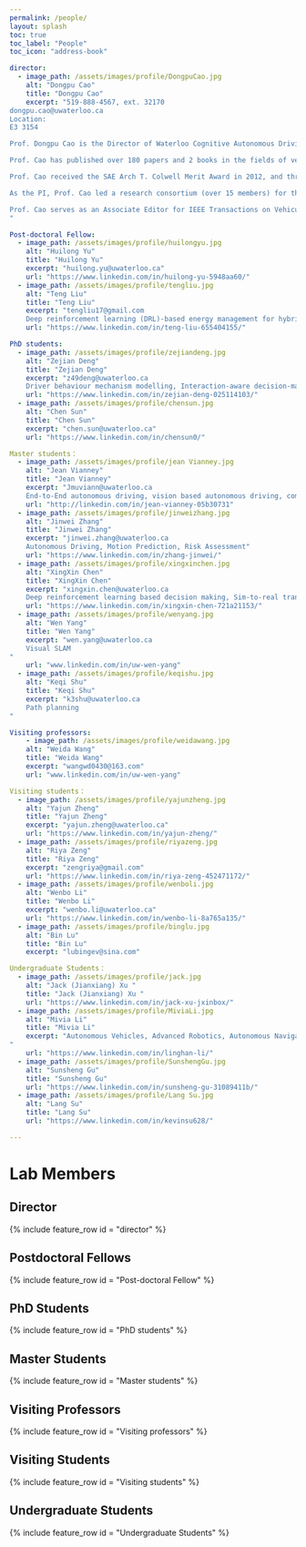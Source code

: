 ```yaml
---
permalink: /people/
layout: splash
toc: true
toc_label: "People"
toc_icon: "address-book"

director:
  - image_path: /assets/images/profile/DongpuCao.jpg
    alt: "Dongpu Cao"
    title: "Dongpu Cao"
    excerpt: "519-888-4567, ext. 32170   
dongpu.cao@uwaterloo.ca
Location: 
E3 3154

Prof. Dongpu Cao is the Director of Waterloo Cognitive Autonomous Driving (CogDrive) Lab at the University of Waterloo. He is an Associate Professor in the Department of Mechanical and Mechatronics Engineering. Before joining Waterloo in Jan, 2018, Prof. Cao was a full-time faculty member at the Cranfield University (2014-2017) and the Lancaster University (2011-2014) in the UK. 

Prof. Cao has published over 180 papers and 2 books in the fields of vehicle dynamics/control, driver cognition, driver-automation collaboration, automated driving and cognitive autonomous driving.   

Prof. Cao received the SAE Arch T. Colwell Merit Award in 2012, and three Best Paper Awards from the ASME and IEEE conferences. His research has been funded by Canada NSERC, UK EPSRC, EU Horizon 2020, Innovate UK, Ontario Research Fund, Automotive Partnership Canada and various industrial partners.  

As the PI, Prof. Cao led a research consortium (over 15 members) for the level-3 automated driving research, CogShift, funded by UK EPSRC and closely collaborated with Jaguar Land Rover and UCL Institute of Cognitive Neuroscience, between 2015 and 2017. 

Prof. Cao serves as an Associate Editor for IEEE Transactions on Vehicular Technology, IEEE Transactions on Intelligent Transportation Systems, IEEE/ASME Transactions on Mechatronics, IEEE Transactions on Industrial Electronics, IEEE/CAA Journal of Automatica Sinica, ASME Journal of Dynamic Systems, Measurement and Control, and International Journal of Vehicle Design. Prof. Cao has been a member of SAE Vehicle Dynamics Standards Committee and the Co-Chair of IEEE ITSS Technical Committee on Cooperative Driving. Prof. Cao was a Program Co-Chair for IEEE IV 2018.  
"

Post-doctoral Fellow:
  - image_path: /assets/images/profile/huilongyu.jpg
    alt: "Huilong Yu"
    title: "Huilong Yu"
    excerpt: "huilong.yu@uwaterloo.ca"
    url: "https://www.linkedin.com/in/huilong-yu-5948aa60/"
  - image_path: /assets/images/profile/tengliu.jpg
    alt: "Teng Liu"
    title: "Teng Liu"
    excerpt: "tengliu17@gmail.com
    Deep reinforcement learning (DRL)-based energy management for hybrid electric vehicles, DRL-based decision making for autonomous vehicles, and CPSS-based parallel driving."
    url: "https://www.linkedin.com/in/teng-liu-655404155/"

PhD students:
  - image_path: /assets/images/profile/zejiandeng.jpg
    alt: "Zejian Deng"
    title: "Zejian Deng"
    excerpt: "z49deng@uwaterloo.ca
    Driver behaviour mechanism modelling, Interaction-aware decision-making of autonomous driving"
    url: "https://www.linkedin.com/in/zejian-deng-025114103/"
  - image_path: /assets/images/profile/chensun.jpg
    alt: "Chen Sun"
    title: "Chen Sun"
    excerpt: "chen.sun@uwaterloo.ca"
    url: "https://www.linkedin.com/in/chensun0/"

Master students：
  - image_path: /assets/images/profile/jean Vianney.jpg
    alt: "Jean Vianney"
    title: "Jean Vianney"
    excerpt: "Jmuviann@uwaterloo.ca
    End-to-End autonomous driving, vision based autonomous driving, computer vision, perception and prediction, Sensor fusion, Machine Learning and geospatial data engineering"
    url: "http://linkedin.com/in/jean-vianney-05b30731"
  - image_path: /assets/images/profile/jinweizhang.jpg
    alt: "Jinwei Zhang"
    title: "Jinwei Zhang"
    excerpt: "jinwei.zhang@uwaterloo.ca
    Autonomous Driving, Motion Prediction, Risk Assessment"
    url: "https://www.linkedin.com/in/zhang-jinwei/"
  - image_path: /assets/images/profile/xingxinchen.jpg
    alt: "XingXin Chen"
    title: "XingXin Chen"
    excerpt: "xingxin.chen@uwaterloo.ca
    Deep reinforcement learning based decision making, Sim-to-real transfer learning"
    url: "https://www.linkedin.com/in/xingxin-chen-721a21153/"
  - image_path: /assets/images/profile/wenyang.jpg
    alt: "Wen Yang"
    title: "Wen Yang"
    excerpt: "wen.yang@uwaterloo.ca
    Visual SLAM
"
    url: "www.linkedin.com/in/uw-wen-yang"
  - image_path: /assets/images/profile/keqishu.jpg
    alt: "Keqi Shu"
    title: "Keqi Shu"
    excerpt: "k3shu@uwaterloo.ca
    Path planning
"

Visiting professors:
    - image_path: /assets/images/profile/weidawang.jpg
    alt: "Weida Wang"
    title: "Weida Wang"
    excerpt: "wangwd0430@163.com"
    url: "www.linkedin.com/in/uw-wen-yang"

Visiting students：
  - image_path: /assets/images/profile/yajunzheng.jpg
    alt: "Yajun Zheng"
    title: "Yajun Zheng"
    excerpt: "yajun.zheng@uwaterloo.ca"
    url: "https://www.linkedin.com/in/yajun-zheng/"
  - image_path: /assets/images/profile/riyazeng.jpg
    alt: "Riya Zeng"
    title: "Riya Zeng"
    excerpt: "zengriya@gmail.com"
    url: "https://www.linkedin.com/in/riya-zeng-452471172/" 
  - image_path: /assets/images/profile/wenboli.jpg
    alt: "Wenbo Li"
    title: "Wenbo Li"
    excerpt: "wenbo.li@uwaterloo.ca"
    url: "https://www.linkedin.com/in/wenbo-li-8a765a135/"
  - image_path: /assets/images/profile/binglu.jpg
    alt: "Bin Lu"
    title: "Bin Lu"
    excerpt: "lubingev@sina.com"

Undergraduate Students：
  - image_path: /assets/images/profile/jack.jpg
    alt: "Jack (Jianxiang) Xu "
    title: "Jack (Jianxiang) Xu "
    url: "https://www.linkedin.com/in/jack-xu-jxinbox/" 
  - image_path: /assets/images/profile/MiviaLi.jpg
    alt: "Mivia Li"
    title: "Mivia Li"
    excerpt: "Autonomous Vehicles, Advanced Robotics, Autonomous Navigation, Automotive Design Modeling
"
    url: "https://www.linkedin.com/in/linghan-li/" 
  - image_path: /assets/images/profile/SunshengGu.jpg
    alt: "Sunsheng Gu"
    title: "Sunsheng Gu"
    url: "https://www.linkedin.com/in/sunsheng-gu-31089411b/" 
  - image_path: /assets/images/profile/Lang Su.jpg
    alt: "Lang Su"
    title: "Lang Su"
    url: "https://www.linkedin.com/in/kevinsu628/" 

---
```


# Lab Members
## Director 
{% include feature_row id = "director" %}

## Postdoctoral Fellows
{% include feature_row id = "Post-doctoral Fellow" %}

## PhD Students
{% include feature_row id = "PhD students" %}

## Master Students
{% include feature_row id = "Master students" %}

## Visiting Professors
{% include feature_row id = "Visiting professors" %}

## Visiting Students
{% include feature_row id = "Visiting students" %}

## Undergraduate Students
{% include feature_row id = "Undergraduate Students" %}

